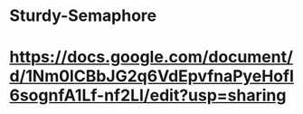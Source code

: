 # Sturdy-Semaphore
# https://docs.google.com/document/d/1Nm0lCBbJG2q6VdEpvfnaPyeHofI6sognfA1Lf-nf2LI/edit?usp=sharing
